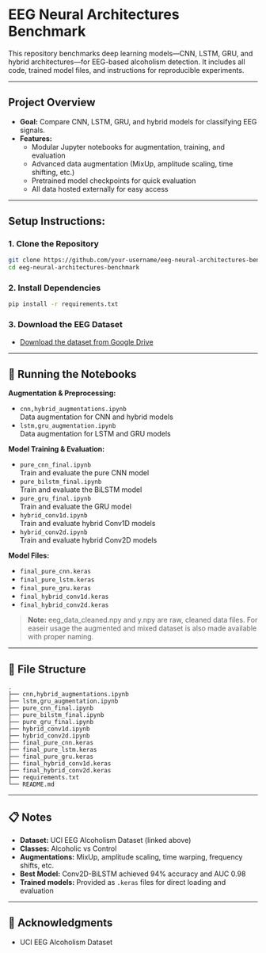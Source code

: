 # EEG Neural Architectures Benchmark

This repository benchmarks deep learning models—CNN, LSTM, GRU, and hybrid architectures—for EEG-based alcoholism detection. It includes all code, trained model files, and instructions for reproducible experiments.

---

## Project Overview

- **Goal:** Compare CNN, LSTM, GRU, and hybrid models for classifying EEG signals.
- **Features:**  
  - Modular Jupyter notebooks for augmentation, training, and evaluation  
  - Advanced data augmentation (MixUp, amplitude scaling, time shifting, etc.)  
  - Pretrained model checkpoints for quick evaluation  
  - All data hosted externally for easy access
  
---

## Setup Instructions:

### 1. Clone the Repository

```bash
git clone https://github.com/your-username/eeg-neural-architectures-benchmark.git
cd eeg-neural-architectures-benchmark
```

### 2. Install Dependencies

```bash
pip install -r requirements.txt
```

### 3. Download the EEG Dataset

- [Download the dataset from Google Drive]((https://drive.google.com/drive/folders/1t3zfVfJgmhYGSzF2VmPXZhvK8HnKMaMx?usp=drive_link))

  
---

## 🔧 Running the Notebooks

**Augmentation & Preprocessing:**
- `cnn,hybrid_augmentations.ipynb`  
  Data augmentation for CNN and hybrid models
- `lstm,gru_augmentation.ipynb`  
  Data augmentation for LSTM and GRU models

**Model Training & Evaluation:**
- `pure_cnn_final.ipynb`  
  Train and evaluate the pure CNN model
- `pure_bilstm_final.ipynb`  
  Train and evaluate the BiLSTM model
- `pure_gru_final.ipynb`  
  Train and evaluate the GRU model
- `hybrid_conv1d.ipynb`  
  Train and evaluate hybrid Conv1D models
- `hybrid_conv2d.ipynb`  
  Train and evaluate hybrid Conv2D models

**Model Files:**
- `final_pure_cnn.keras`
- `final_pure_lstm.keras`
- `final_pure_gru.keras`
- `final_hybrid_conv1d.keras`
- `final_hybrid_conv2d.keras`

> **Note:** eeg_data_cleaned.npy and y.npy are raw, cleaned data files. For easeir usage the augmented and mixed dataset is also made available with proper naming.

---

## 📁 File Structure

```
.
├── cnn,hybrid_augmentations.ipynb
├── lstm,gru_augmentation.ipynb
├── pure_cnn_final.ipynb
├── pure_bilstm_final.ipynb
├── pure_gru_final.ipynb
├── hybrid_conv1d.ipynb
├── hybrid_conv2d.ipynb
├── final_pure_cnn.keras
├── final_pure_lstm.keras
├── final_pure_gru.keras
├── final_hybrid_conv1d.keras
├── final_hybrid_conv2d.keras
├── requirements.txt           
└── README.md
```

---

## 📋 Notes

- **Dataset:** UCI EEG Alcoholism Dataset (linked above)
- **Classes:** Alcoholic vs Control
- **Augmentations:** MixUp, amplitude scaling, time warping, frequency shifts, etc.
- **Best Model:** Conv2D-BiLSTM achieved 94% accuracy and AUC 0.98
- **Trained models:** Provided as `.keras` files for direct loading and evaluation
---

## 🙏 Acknowledgments

- UCI EEG Alcoholism Dataset
